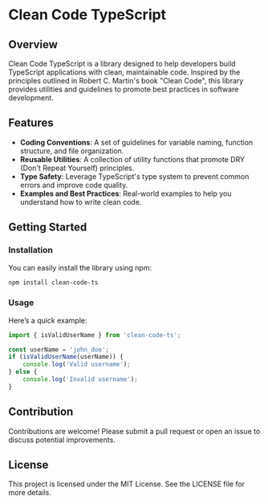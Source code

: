
# Clean Code TypeScript

## Overview

Clean Code TypeScript is a library designed to help developers build TypeScript applications with clean, maintainable code. Inspired by the principles outlined in Robert C. Martin's book "Clean Code", this library provides utilities and guidelines to promote best practices in software development.

## Features
- **Coding Conventions**: A set of guidelines for variable naming, function structure, and file organization.
- **Reusable Utilities**: A collection of utility functions that promote DRY (Don't Repeat Yourself) principles.
- **Type Safety**: Leverage TypeScript's type system to prevent common errors and improve code quality.
- **Examples and Best Practices**: Real-world examples to help you understand how to write clean code.

## Getting Started

### Installation
You can easily install the library using npm:
```bash
npm install clean-code-ts
```

### Usage
Here’s a quick example:
```typescript
import { isValidUserName } from 'clean-code-ts';

const userName = 'john_doe';
if (isValidUserName(userName)) {
    console.log('Valid username');
} else {
    console.log('Invalid username');
}
```

## Contribution
Contributions are welcome! Please submit a pull request or open an issue to discuss potential improvements.

## License
This project is licensed under the MIT License. See the LICENSE file for more details.
